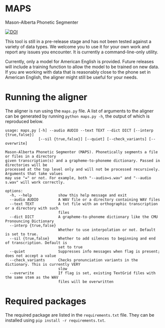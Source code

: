 # MAPS

Mason-Alberta Phonetic Segmenter

[![DOI](https://zenodo.org/badge/703623203.svg)](https://zenodo.org/doi/10.5281/zenodo.10035627)

This tool is still in a pre-release stage and has not been tested against a variety of data types. We welcome you to use it for your own work and report any issues you encounter. It is currently a command-line-only utility.

Currently, only a model for American English is provided. Future releases will include a training function to allow the model to be trained on new data. If you are working with data that is reasonably close to the phone set in American English, the aligner might still be useful for your needs.

# Running the aligner

The aligner is run using the `maps.py` file. A list of arguments to the aligner can be generated by running `python maps.py -h`, the output of which is reproduced below.

```
usage: maps.py [-h] --audio AUDIO --text TEXT --dict DICT [--interp {true,false}]
               [--sil {true,false}] [--quiet] [--check_variants] [--overwrite]

Mason-Alberta Phonetic Segmenter (MAPS). Phonetically segments a file or files in a directory
given transcription(s) and a grapheme-to-phoneme dictionary. Passed in directories will be
processed at the top level only and will not be processed recursively. Arguments that take values
may use "=" or not. For example, both "--audio=s.wav" and "--audio s.wav" will work correctly.

options:
  -h, --help            show this help message and exit
  --audio AUDIO         A WAV file or a directory containing WAV files
  --text TEXT           A txt file with an orthographic transcription or a directory with such
                        files
  --dict DICT           A grapheme-to-phoneme dictionary like the CMU Pronouncing Dictionary
  --interp {true,false}
                        Whether to use interpolation or not. Default is set to true.
  --sil {true,false}    Whether to add silences to beginning and end of transcription. Default is
                        set to true
  --quiet               Suppresses info messages when flag is present; does not accept a value
  --check_variants      Checks pronunciation variants in the dictionary. This is currently VERY
                        slow
  --overwrite           If flag is set, existing TextGrid files with the same stem as the WAV
                        files will be overwritten
```

# Required packages

The required package are listed in the `requirements.txt` file. They can be installed using `pip install -r requirements.txt`.
